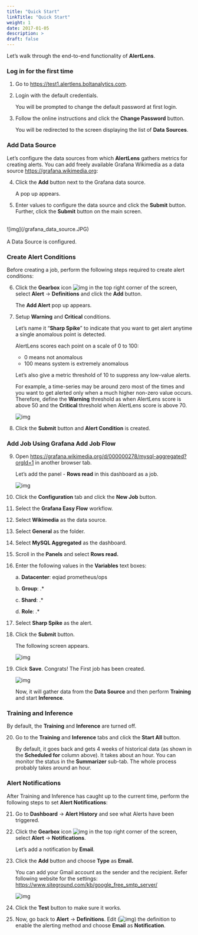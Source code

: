 ```yaml
---
title: "Quick Start"
linkTitle: "Quick Start"
weight: 1
date: 2017-01-05
description: >
draft: false
---
```


Let’s walk through the end-to-end functionality of **AlertLens**.
### Log in for the first time

1. Go to https://test1.alertlens.boltanalytics.com.

2. Login with the default credentials.

   You will be prompted to change the default password at first login.

3. Follow the online instructions and click the **Change Password** button.

   You will be redirected to the screen displaying the list of **Data Sources**.

### Add Data Source

Let’s configure the data sources from which **AlertLens** gathers metrics for creating alerts. You can add freely available Grafana Wikimedia as a data source https://grafana.wikimedia.org:

4. Click the **Add** button next to the Grafana data source.

   A pop up appears.

5. Enter values to configure the data source and click the **Submit** button. Further, click the **Submit** button on the main screen.
<br>
![img](/grafana_data_source.JPG)<br>
​<br>
A Data Source is configured.

### Create Alert Conditions

Before creating a job, perform the following steps required to create alert conditions:

6. Click the **Gearbox** icon ![img](/gearbox.JPG) in the top right corner of the screen, select **Alert** -> **Definitions** and click the **Add** button.

   The **Add Alert** pop up appears.

7. Setup **Warning** and **Critical** conditions.



   Let’s name it “**Sharp Spike**” to indicate that you want to get alert anytime a single anomalous point is detected.

   AlertLens scores each point on a scale of 0 to 100:

    - 0 means not anomalous
    - 100 means system is extremely anomalous

    Let’s also give a metric threshold of 10 to suppress any low-value alerts.

    For example, a time-series may be around zero most of the times and you want to get alerted only when a much higher non-zero value occurs. Therefore, define the **Warning** threshold as when AlertLens score is above 50 and the **Critical** threshold when AlertLens score is above 70.

    ![img](/alert_definitions.PNG)

8. Click the **Submit** button and **Alert Condition** is created.


### Add Job Using Grafana Add Job Flow

9. Open https://grafana.wikimedia.org/d/000000278/mysql-aggregated?orgId=1 in another browser tab.

    Let’s add the panel - **Rows read** in this dashboard as a job.

    ![img](/grafana_dashboard.PNG)

10. Click the **Configuration** tab and click the **New Job** button.

11. Select the **Grafana Easy Flow** workflow.

12. Select **Wikimedia** as the data source.

13. Select **General** as the folder.

14. Select **MySQL Aggregated** as the dashboard.

15. Scroll in the **Panels** and select **Rows read.**

16. Enter the following values in the **Variables** text boxes:

     a.   **Datacenter**: eqiad prometheus/ops

     b.   **Group**: .*

     c.    **Shard**: .*

     d.   **Role**: .*

17. Select **Sharp Spike** as the alert.

18. Click the **Submit** button.

    The following screen appears.

    ![img](/job_summary.PNG)

19. Click **Save**. Congrats! The First job has been created.

    ![img](/job_created.PNG)

    Now, it will gather data from the **Data Source** and then perform **Training** and start **Inference**.  

### Training and Inference



By default, the **Training** and **Inference** are turned off.

20. Go to the **Training** and **Inference** tabs and click the **Start All** button.

    By default, it goes back and gets 4 weeks of historical data (as shown in the **Scheduled for** column above). It takes about an hour. You can monitor the status in the **Summarizer** sub-tab. The whole process probably takes around an hour.

### Alert Notifications
After Training and Inference has caught up to the current time, perform the following steps to set **Alert Notifications**:

21. Go to **Dashboard** -> **Alert History** and see what Alerts have been triggered.

22. Click the **Gearbox** icon ![img](/gearbox.JPG) in the top right corner of the screen, select **Alert** -> **Notifications**.

    Let’s add a notification by **Email**.

23. Click the **Add** button and choose **Type** as **Email.**

    You can add your Gmail account as the sender and the recipient. Refer following website for the settings: https://www.siteground.com/kb/google_free_smtp_server/



    ![img](/notification_email.PNG)

24. Click the **Test** button to make sure it works.

25. Now, go back to **Alert** -> **Definitions**. Edit (![img](/edit.JPG)) the definition to enable the alerting method and choose **Email** as **Notification**.
